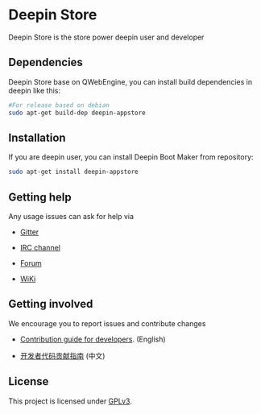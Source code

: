 # Deepin Store

Deepin Store is the store power deepin user and developer

## Dependencies

Deepin Store base on QWebEngine, you can install build dependencies in deepin like this:

```bash
#For release based on debian
sudo apt-get build-dep deepin-appstore
```

## Installation

If you are deepin user, you can install Deepin Boot Maker from repository:

```bash
sudo apt-get install deepin-appstore
```

## Getting help

Any usage issues can ask for help via

* [Gitter](https://gitter.im/orgs/linuxdeepin/rooms)

* [IRC channel](https://webchat.freenode.net/?channels=deepin)

* [Forum](https://bbs.deepin.org)

* [WiKi](https://wiki.deepin.org/)

## Getting involved

We encourage you to report issues and contribute changes

* [Contribution guide for developers](https://github.com/linuxdeepin/developer-center/wiki/Contribution-Guidelines-for-Developers-en). (English)

* [开发者代码贡献指南](https://github.com/linuxdeepin/developer-center/wiki/Contribution-Guidelines-for-Developers) (中文)

## License

This project is licensed under [GPLv3](LICENSE).
